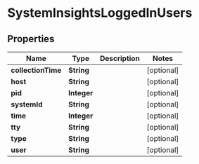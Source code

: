 # SystemInsightsLoggedInUsers

## Properties
Name | Type | Description | Notes
------------ | ------------- | ------------- | -------------
**collectionTime** | **String** |  |  [optional]
**host** | **String** |  |  [optional]
**pid** | **Integer** |  |  [optional]
**systemId** | **String** |  |  [optional]
**time** | **Integer** |  |  [optional]
**tty** | **String** |  |  [optional]
**type** | **String** |  |  [optional]
**user** | **String** |  |  [optional]
